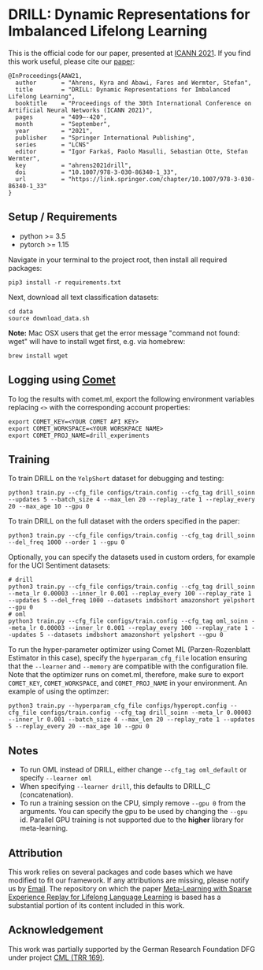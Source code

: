 # DRILL: Dynamic Representations for Imbalanced Lifelong Learning

This is the official code for our paper, presented at 
[ICANN 2021](https://e-nns.org/icann2021/). If you find this work useful, please cite our [paper](https://www2alt.informatik.uni-hamburg.de/wtm/publications/2021/AAW21/index.php):

```
@InProceedings{AAW21,
  author       = "Ahrens, Kyra and Abawi, Fares and Wermter, Stefan",
  title        = "DRILL: Dynamic Representations for Imbalanced Lifelong Learning",
  booktitle    = "Proceedings of the 30th International Conference on Artificial Neural Networks (ICANN 2021)",
  pages        = "409–-420",
  month        = "September",
  year         = "2021",
  publisher    = "Springer International Publishing",
  series       = "LCNS"
  editor       = "Igor Farkaš, Paolo Masulli, Sebastian Otte, Stefan Wermter",
  key          = "ahrens2021drill",
  doi          = "10.1007/978-3-030-86340-1_33",
  url          = "https://link.springer.com/chapter/10.1007/978-3-030-86340-1_33"
}
```


## Setup / Requirements

* python >= 3.5
* pytorch >= 1.15

Navigate in your terminal to the project root, then install all required packages:

```
pip3 install -r requirements.txt
```

Next, download all text classification datasets:

```
cd data
source download_data.sh
```

**Note:** Mac OSX users that get the error message "command not found: wget" will have to install wget first, e.g. via homebrew:

```
brew install wget
```

## Logging using [Comet](https://www.comet.ml/) 

To log the results with comet.ml, export the following environment variables replacing `<>` with the corresponding account
properties:

```
export COMET_KEY=<YOUR COMET API KEY>
export COMET_WORKSPACE=<YOUR WORSKPACE NAME>
export COMET_PROJ_NAME=drill_experiments
```

## Training

To train DRILL on the `YelpShort` dataset for debugging and testing:

```
python3 train.py --cfg_file configs/train.config --cfg_tag drill_soinn --updates 5 --batch_size 4 --max_len 20 --replay_rate 1 --replay_every 20 --max_age 10 --gpu 0
```

To train DRILL on the full dataset with the orders specified in the paper:

```
python3 train.py --cfg_file configs/train.config --cfg_tag drill_soinn --del_freq 1000 --order 1 --gpu 0
```

Optionally, you can specify the datasets used in custom orders, for example for the UCI Sentiment datasets:

```
# drill
python3 train.py --cfg_file configs/train.config --cfg_tag drill_soinn --meta_lr 0.00003 --inner_lr 0.001 --replay_every 100 --replay_rate 1 --updates 5 --del_freq 1000 --datasets imdbshort amazonshort yelpshort --gpu 0
# oml
python3 train.py --cfg_file configs/train.config --cfg_tag oml_soinn --meta_lr 0.00003 --inner_lr 0.001 --replay_every 100 --replay_rate 1 --updates 5 --datasets imdbshort amazonshort yelpshort --gpu 0
```

To run the hyper-parameter optimizer using Comet ML (Parzen-Rozenblatt Estimator in this case), specify the
`hyperparam_cfg_file` location ensuring that the `--learner` and `--memory` are compatible with the configuration file.
Note that the optimizer runs on comet.ml, therefore, make sure to export `COMET_KEY`, `COMET_WORKSPACE`,
and `COMET_PROJ_NAME`
in your environment. An example of using the optimzer:

```
python3 train.py --hyperparam_cfg_file configs/hyperopt.config --cfg_file configs/train.config --cfg_tag drill_soinn --meta_lr 0.00003 --inner_lr 0.001 --batch_size 4 --max_len 20 --replay_rate 1 --updates 5 --replay_every 20 --max_age 10 --gpu 0
```

## Notes

* To run OML instead of DRILL, either change `--cfg_tag oml_default` or specify `--learner oml`
* When specifying `--learner drill`, this defaults to DRILL_C (concatenation).
* To run a training session on the CPU, simply remove
  `--gpu 0` from the arguments. You can specify the gpu to be used by changing the `--gpu` id. Parallel GPU training is
  not supported due to the **higher** library for meta-learning.
  
## Attribution

This work relies on several packages and code bases which we have modified to fit our framework. 
If any attributions are missing, please notify us by [Email](mailto:kyra.ahrens@uni-hamburg.de?subject=[GitHub]%20Missing%20DRILL%20Attribution). 
The repository on which the paper [Meta-Learning with Sparse Experience Replay for Lifelong Language Learning](https://github.com/Nithin-Holla/MetaLifelongLanguage) is based has a substantial portion of its content included in this work.

## Acknowledgement

This work was partially supported by the German Research Foundation DFG under project [CML (TRR 169)](https://www.crossmodal-learning.org/).
